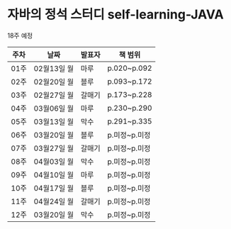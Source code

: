 # 자바의 정석 스터디 self-learning-JAVA
 
18주 예정 
 
|주차|날짜|발표자|책 범위|
|--|--|--|--|
|01주|02월13일 월|마루|p.020~p.092|
|02주|02월20일 월|블루|p.093~p.172|
|03주|02월27일 월|갈매기|p.173~p.228|
|04주|03월06일 월|마루|p.230~p.290|
|05주|03월13일 월|막수|p.291~p.335|
|06주|03월20일 월|블루|p.미정~p.미정|
|07주|03월27일 월|갈매기|p.미정~p.미정|
|08주|04월03일 월|막수|p.미정~p.미정|
|09주|04월10일 월|마루|p.미정~p.미정|
|10주|04월17일 월|블루|p.미정~p.미정|
|11주|04월24일 월|갈매기|p.미정~p.미정|
|12주|03월20일 월|막수|p.미정~p.미정|
